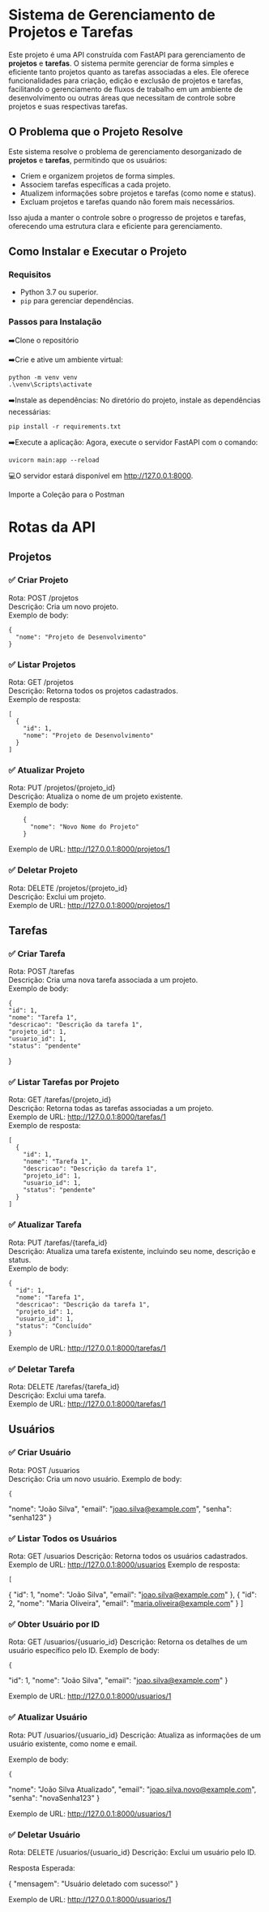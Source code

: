 # Sistema de Gerenciamento de Projetos e Tarefas

Este projeto é uma API construída com FastAPI para gerenciamento de **projetos** e **tarefas**. O sistema permite gerenciar de forma simples e eficiente tanto projetos quanto as tarefas associadas a eles. Ele oferece funcionalidades para criação, edição e exclusão de projetos e tarefas, facilitando o gerenciamento de fluxos de trabalho em um ambiente de desenvolvimento ou outras áreas que necessitam de controle sobre projetos e suas respectivas tarefas.

## O Problema que o Projeto Resolve

Este sistema resolve o problema de gerenciamento desorganizado de **projetos** e **tarefas**, permitindo que os usuários:

- Criem e organizem projetos de forma simples.
- Associem tarefas específicas a cada projeto.
- Atualizem informações sobre projetos e tarefas (como nome e status).
- Excluam projetos e tarefas quando não forem mais necessários.

Isso ajuda a manter o controle sobre o progresso de projetos e tarefas, oferecendo uma estrutura clara e eficiente para gerenciamento.

## Como Instalar e Executar o Projeto

### Requisitos

- Python 3.7 ou superior.
- `pip` para gerenciar dependências.

### Passos para Instalação

➡️Clone o repositório

➡️Crie e ative um ambiente virtual:

    python -m venv venv
    .\venv\Scripts\activate

➡️Instale as dependências: No diretório do projeto, instale as dependências necessárias:

    pip install -r requirements.txt

➡️Execute a aplicação: Agora, execute o servidor FastAPI com o comando:

    uvicorn main:app --reload

💻O servidor estará disponível em http://127.0.0.1:8000.

Importe a Coleção para o Postman

# Rotas da API

## Projetos

### ✅ Criar Projeto

Rota: POST /projetos  
 Descrição: Cria um novo projeto.  
 Exemplo de body:

    {
      "nome": "Projeto de Desenvolvimento"
    }

### ✅ Listar Projetos

Rota: GET /projetos  
 Descrição: Retorna todos os projetos cadastrados.  
 Exemplo de resposta:

    [
      {
        "id": 1,
        "nome": "Projeto de Desenvolvimento"
      }
    ]

### ✅ Atualizar Projeto

Rota: PUT /projetos/{projeto_id}  
 Descrição: Atualiza o nome de um projeto existente.  
 Exemplo de body:

        {
          "nome": "Novo Nome do Projeto"
        }

Exemplo de URL: http://127.0.0.1:8000/projetos/1

### ✅ Deletar Projeto

Rota: DELETE /projetos/{projeto_id}  
 Descrição: Exclui um projeto.  
 Exemplo de URL: http://127.0.0.1:8000/projetos/1

## Tarefas

### ✅ Criar Tarefa

Rota: POST /tarefas  
 Descrição: Cria uma nova tarefa associada a um projeto.  
 Exemplo de body:

    {
    "id": 1,
    "nome": "Tarefa 1",
    "descricao": "Descrição da tarefa 1",
    "projeto_id": 1,
    "usuario_id": 1,
    "status": "pendente"

}

### ✅ Listar Tarefas por Projeto

Rota: GET /tarefas/{projeto_id}  
 Descrição: Retorna todas as tarefas associadas a um projeto.  
 Exemplo de URL: http://127.0.0.1:8000/tarefas/1  
 Exemplo de resposta:

    [
      {
        "id": 1,
        "nome": "Tarefa 1",
        "descricao": "Descrição da tarefa 1",
        "projeto_id": 1,
        "usuario_id": 1,
        "status": "pendente"
      }
    ]

### ✅ Atualizar Tarefa

Rota: PUT /tarefas/{tarefa_id}  
 Descrição: Atualiza uma tarefa existente, incluindo seu nome, descrição e status.  
 Exemplo de body:

    {
      "id": 1,
      "nome": "Tarefa 1",
      "descricao": "Descrição da tarefa 1",
      "projeto_id": 1,
      "usuario_id": 1,
      "status": "Concluído"
    }

Exemplo de URL: http://127.0.0.1:8000/tarefas/1

### ✅ Deletar Tarefa

Rota: DELETE /tarefas/{tarefa_id}  
 Descrição: Exclui uma tarefa.  
 Exemplo de URL: http://127.0.0.1:8000/tarefas/1

## Usuários

### ✅ Criar Usuário

Rota: POST /usuarios  
 Descrição: Cria um novo usuário.
Exemplo de body:

    {

"nome": "João Silva",
"email": "joao.silva@example.com",
"senha": "senha123"
}

### ✅ Listar Todos os Usuários

Rota: GET /usuarios
Descrição: Retorna todos os usuários cadastrados.
Exemplo de URL: http://127.0.0.1:8000/usuarios
Exemplo de resposta:

    [

{
"id": 1,
"nome": "João Silva",
"email": "joao.silva@example.com"
},
{
"id": 2,
"nome": "Maria Oliveira",
"email": "maria.oliveira@example.com"
}
]

### ✅ Obter Usuário por ID

Rota: GET /usuarios/{usuario_id}
Descrição: Retorna os detalhes de um usuário específico pelo ID.
Exemplo de body:

    {

"id": 1,
"nome": "João Silva",
"email": "joao.silva@example.com"
}

Exemplo de URL: http://127.0.0.1:8000/usuarios/1

### ✅ Atualizar Usuário

Rota: PUT /usuarios/{usuario_id}
Descrição: Atualiza as informações de um usuário existente, como nome e email.

Exemplo de body:

    {

"nome": "João Silva Atualizado",
"email": "joao.silva.novo@example.com",
"senha": "novaSenha123"
}

Exemplo de URL: http://127.0.0.1:8000/usuarios/1

### ✅ Deletar Usuário

Rota: DELETE /usuarios/{usuario_id}
Descrição: Exclui um usuário pelo ID.

Resposta Esperada:

{
"mensagem": "Usuário deletado com sucesso!"
}

Exemplo de URL: http://127.0.0.1:8000/usuarios/1
